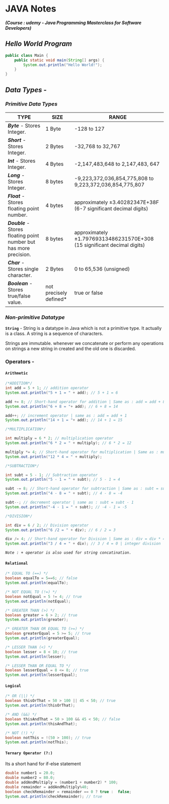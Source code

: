 # JAVA Notes

**_(Course : udemy - Java Programming Masterclass for Software Developers)_**

## _Hello World Program_

```java
public class Main {
    public static void main(String[] args) {
        System.out.println("Hello World!");
    }
}
```

## _Data Types_ -

### _Primitive Data Types_

| TYPE                                                                | SIZE                    | RANGE                                                                   |
| ------------------------------------------------------------------- | ----------------------- | ----------------------------------------------------------------------- |
| **_Byte_** - Stores Integer.                                        | 1 Byte                  | -128 to 127                                                             |
| **_Short_** - Stores Integer.                                       | 2 Bytes                 | -32,768 to 32,767                                                       |
| **_Int_** - Stores Integer.                                         | 4 Bytes                 | -2,147,483,648 to 2,147,483, 647                                        |
| **_Long_** - Stores Integer.                                        | 8 bytes                 | -9,223,372,036,854,775,808 to 9,223,372,036,854,775,807                 |
| **_Float_** - Stores floating point number.                         | 4 bytes                 | approximately ±3.40282347E+38F (6-7 significant decimal digits)         |
| **_Double_** - Stores floating point number but has more precision. | 8 bytes                 | approximately ±1.79769313486231570E+308 (15 significant decimal digits) |
| **_Char_** - Stores single character.                               | 2 Bytes                 | 0 to 65,536 (unsigned)                                                  |
| **_Boolean_** - Stores true/false value.                            | not precisely defined\* | true or false                                                           |

### _Non-primitive Datatype_

**`String`** - String is a datatype in Java which is not a primitive type. It actually is a class. A string is a sequence of characters.

Strings are immutable. whenever we concatenate or perform any operations on strings a new string in created and the old one is discarded.

### Operators -

#### `Arithmetic`

```java
/*ADDITION*/
int add = 5 + 1; // addition operator
System.out.println("5 + 1 = " + add); // 5 + 1 = 6

add += 8; // Short-hand operator for addition | Same as : add = add + 8
System.out.println("6 + 8 = "+ add); // 6 + 8 = 14

add++; // increment operator | same as : add = add + 1
System.out.println("14 + 1 = "+ add); // 14 + 1 = 15

/*MULTIPLICATION*/

int multiply = 6 * 2; // multiplication operator
System.out.println("6 * 2 = " + multiply); // 6 * 2 = 12

multiply *= 4; // Short-hand operator for multiplication | Same as : multiply = multiply * 4
System.out.println("12 * 4 = " + multiply);

/*SUBTRACTION*/

int subt = 5 - 1; // Subtraction operator
System.out.println("5 - 1 = " + subt); // 5 - 1 = 4

subt -= 8; // Short-hand operator for subtraction | Same as : subt = subt + 8
System.out.println("4 - 8 = " + subt); // 4 - 8 = -4

subt--; // decrement operator | same as : subt = subt - 1
System.out.println("-4 - 1 = " + subt); // -4 - 1 = -5

/*DIVISION*/

int div = 6 / 2; // Division operator
System.out.println("6 /2 = " + div); // 6 / 2 = 3

div /= 4; // Short-hand operator for Division | Same as : div = div * 4
System.out.println("3 / 4 = " + div); // 3 / 4 = 0 | integer division
```

_`Note : + operator is also used for string concatination.`_

#### `Relational`

```java
/* EQUAL TO (==) */
boolean equalTo = 5==6; // false
System.out.println(equalTo);

/* NOT EQUAL TO (!=) */
boolean notEqual = 5 != 4; // true
System.out.println(notEqual);

/* GREATER THAN (>) */
boolean greater = 6 > 2; // true
System.out.println(greater);

/* GREATER THAN OR EQUAL TO (>=) */
boolean greaterEqual = 5 >= 5; // true
System.out.println(greaterEqual);

/* LESSER THAN (<) */
boolean lesser = 8 < 10; // true
System.out.println(lesser);

/* LESSER THAN OR EQUAL TO */
boolean lesserEqual = 8 <= 8; // true
System.out.println(lesserEqual);
```

#### `Logical`

```java
/* OR (||) */
boolean thisOrThat = 50 > 100 || 45 < 50; // true
System.out.println(thisOrThat);

/* AND (&&) */
boolean thisAndThat = 50 > 100 && 45 < 50; // false
System.out.println(thisAndThat);

/* NOT (!) */
boolean notThis = !(50 > 100); // true
System.out.println(notThis);
```

#### `Ternary Operator (?:)`

Its a short hand for if-else statement

```java
double number1 = 20.0;
double number2 = 80.0;
double addAndMultiply = (number1 + number2) * 100;
double remainder = addAndMultiply%40;
boolean checkRemainder = remainder == 0 ? true :  false;
System.out.println(checkRemainder); // true
```
